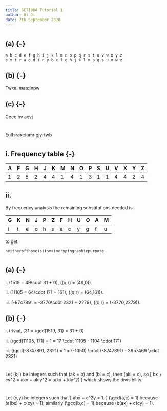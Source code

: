 ```yaml
---
title: GET1004 Tutorial 1
author: Qi Ji
date: 7th September 2020
---
```


#

## (a) {-}

```
a b c d e f g h i j k l m n o p q r s t u v w x y z
e x t r a o d i n y b c f g h j k l m p q s u v w z
```

## (b) {-}

Twxal matqlnpw

## (c) {-}

Coec hv aevj

#

Eulfsraxetamr gjyrtwb

#

## i. Frequency table {-}

A|F|G|H|J|K|M|N|O|P|S|U|V|X|Y|Z
-|-|-|-|-|-|-|-|-|-|-|-|-|-|-|-
1|2|5|2|4|4|1|4|1|3|1|1|4|4|2|4

## ii.

By frequency analysis the remaining substitutions needed is

G|K|N|J|P|Z|F|H|U|O|A|M
-|-|-|-|-|-|-|-|-|-|-|-
i|t|e|o|h|s|a|c|y|g|f|u

to get

```
neitherofthoseisitsmaincryptographicpurpose
```

#

## (a) {-}

i.   \(1519 = 49\cdot 31 + 0\), \((q,r) = (49,0)\).

ii.  \(11105 = 64\cdot 171 + 161\), \((q,r) = (64,161)\).

iii. \(-8747891 = -3770\cdot 2321 + 2279\), \((q,r) = (-3770,2279)\).

## (b) {-}

i.   trivial, \(31 = \gcd(1519, 31) = 31 + 0\)

ii.  \(\gcd(11105, 171) = 1 = 17 \cdot 11105 - 1104 \cdot 171\)

iii. \(\gcd(-8747891, 2321) = 1 = (-1050) \cdot (-8747891) - 3957469 \cdot 2321\)

#

Let \(k,l\) be integers such that \(ak = b\) and \(bl = c\), then \(akl = c\), so
\[
bx + cy^2 = akx + akly^2 = a(kx + kly^2)
\]
which shows the divisibility.

#

Let \(x,y\) be integers such that \[ abx + c^2y = 1. \]
\(\gcd(a,c) = 1\) because \(a(bx) + c(cy) = 1\), similarly
\(\gcd(b,c) = 1\) because \(b(ax) + c(cy) = 1\).

